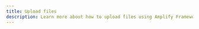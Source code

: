```yaml
---
title: Upload files
description: Learn more about how to upload files using Amplify Framework's storage category
---
```


<inline-fragment platform="js" src="~/lib/storage/fragments/js/upload.md"></inline-fragment>
<inline-fragment platform="ios" src="~/lib/storage/fragments/ios/upload.md"></inline-fragment>
<inline-fragment platform="android" src="~/lib/storage/fragments/android/upload.md"></inline-fragment>

